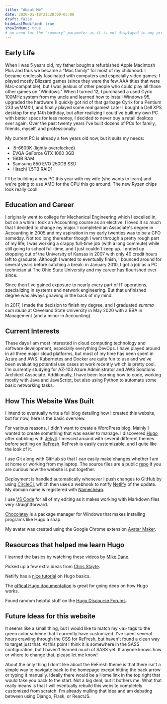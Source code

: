 ```yaml
---
title: "About Me"
date: 2020-01-18T21:28:00-05:00
draft: false
hideLastModified: true
showInMenu: true
# no need for the "summary" parameter as it is not displayed in any previews
---
```


## Early Life

When I was 5 years old, my father bought a refurbished Apple Macintosh Plus and thus we became a "Mac family" for most of my childhood. I became endlessly fascinated with computers and especially video games; I played mostly Blizzard games (since they were the few AAA titles that were Mac-compatible), but I was jealous of other people who could play all those other games on "Windows." When I turned 12, I purchased a used Cyrix 100MHz system from my uncle and learned how to install Windows 95, upgraded the hardware (I quickly got rid of that garbage Cyrix for a Pentium 233 w/MMX!), and finally played some _real_ games! Later I bought a Dell XPS desktop for my 14th birthday, but after realizing I could've built my own PC with better specs for less money, I decided to never buy a retail desktop ever again. Over the past twenty years I've built dozens of PCs for family, friends, myself, and professionally.

My current PC is already a few years old now, but it suits my needs:
  * i5-6600K (lightly overclocked)
  * EVGA GeForce GTX 1060 3GB
  * 16GB RAM
  * Samsung 850 EVO 250GB SSD
  * Hitachi 1.5TB RAID1

I'll be building a new PC this year with my wife (she wants to learn) and we're going to use AMD for the CPU this go around. The new Ryzen chips look really cool!

## Education and Career

I originally went to college for Mechanical Engineering which I excelled in, but on a whim I took an Accounting course as an elective. I loved it so much that I decided to change my major. I completed an Associate's degree in Accounting in 2005 and my aspiration in my early twenties was to be a CFO someday. Not too long thereafter though I went through a pretty rough part of my life; I was working a crappy full-time job (with a long commute) while still going to school full-time, and I just couldn't keep up. I ended up dropping out of the University of Kansas in 2007 with only 40 credit hours left to graduate. Although I wanted to eventually finish, I bounced around for several years before catching a break: in January 2010, I got a job as a PC technician at The Ohio State University and my career has flourished ever since.

Since then I've gained exposure to nearly every part of IT operations, specializing in systems and network engineering. But that unfinished degree was always gnawing in the back of my mind.

In 2017, I made the decision to finish my degree, and I graduated _summa cum laude_ at Cleveland State University in May 2020 with a BBA in Management (and a minor in Accounting).

## Current Interests

These days I am most interested in cloud computing technology and software development, especially everything DevOps. I have played around in all three major cloud platforms, but most of my time has been spent in Azure and AWS. Kubernetes and Docker are quite fun to use and we've been evaluating potential use cases at work recently which is pretty cool. I'm currently studying for AZ-103 Azure Administrator and AWS Solutions Architect Associate. Additionally, I have been learning how to code, working mostly with Java and JavaScript, but also using Python to automate some basic networking tasks. 

## How This Website Was Built

I intend to eventually write a full blog detailing how I created this website, but for now, here is the basic overview. 

For various reasons, I didn't want to create a WordPress blog. Mainly I wanted to create something that was easier to manage. I discovered [Hugo](https://gohugo.io/) after dabbling with [Jekyll](https://jekyllrb.com/). I messed around with several different themes before settling on [ReFresh](https://themes.gohugo.io/hugo-refresh/). ReFresh is easily customizable, and I quite like the look of it.

I use Git along with GitHub so that I can easily make changes whether I am at home or working from my laptop. The source files are a public [repo](https://github.com/grossmeyer/glennmeyer.dev) if you are curious how the website is put together.

Deployment is handled automatically whenever I push changes to GitHub by using [CircleCI](https://circleci.com/), which then uses a webhook to notify [Netlify](https://www.netlify.com/) of the update. My domain name is registered with [Namecheap](https://www.namecheap.com/).

I use [VS Code](https://code.visualstudio.com/) for all of my editing as it makes working with Markdown files very straightforward.

[Chocolatey](https://chocolatey.org/) is a package manager for Windows that makes installing programs like Hugo a snap.

My avatar was created using the Google Chrome extension [Avatar Maker](https://chrome.google.com/webstore/detail/avatar-maker/ofknlbikfofijlcjkfcihomkedmchfbn?hl=en-US).

## Resources that helped me learn Hugo

I learned the basics by watching these videos by [Mike Dane](https://www.youtube.com/playlist?list=PLLAZ4kZ9dFpOnyRlyS-liKL5ReHDcj4G3).

Picked up a few extra ideas from [Chris Stayte](https://www.youtube.com/watch?v=c7vpcqA6SEQ).

Netlify has a [nice tutorial](https://learn.netlify.com/en/basics/) on Hugo basics.

The [offical Hugo documentation](https://gohugo.io/documentation/) is great for going deep on how Hugo works.

Found random helpful stuff on the [Hugo Discourse Forums](https://discourse.gohugo.io/).

## Future Ideas for this website

It seems like a small thing, but I would like to match my \<a> tags to the green color scheme that I currently have customized. I've spent several hours crawling through the CSS for ReFresh, but haven't found a clean way to target just that. At this point I think it is somewhere in the SASS configuration, but I haven't learned much of SASS yet. If anyone knows how or where to change that, please let me know!

About the only thing I don't like about the ReFresh theme is that there isn't a simple way to navigate back to the homepage except hitting the back arrow or typing it manually. Ideally there would be a Home link in the top right that would take you back to the start. Not a big deal, but it bothers me. What that really means is that I will eventually rebuild this website completely customized from scratch. I'm already mulling that idea and am debating between using Django, Flask, or ReactJS.


